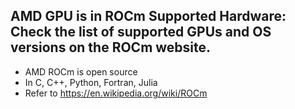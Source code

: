 ## AMD GPU is in ROCm Supported Hardware: Check the list of supported GPUs and OS versions on the ROCm website.
- AMD ROCm is open source
- In C, C++, Python, Fortran, Julia
- Refer to https://en.wikipedia.org/wiki/ROCm
